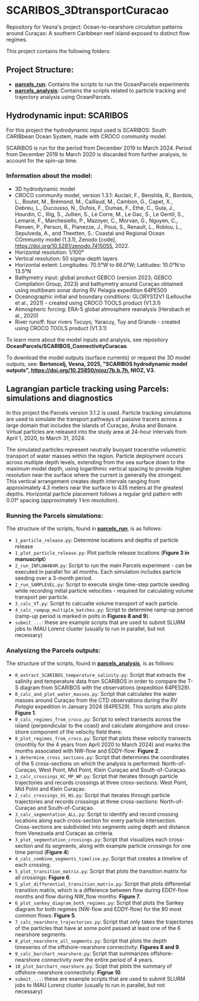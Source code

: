 # SCARIBOS_3DtransportCuracao

Repository for Vesna's project: Ocean-to-nearshore circulation patterns around Curaçao: A southern Caribbean reef island exposed to distinct flow regimes.

This project contains the following folders:

## Project Structure:

- [**parcels_run**](.o/parcels_run/): Contains the scripts to run the OceanParcels experiments
- [**parcels_analysis**](./parcels_analysis/): Contains the scripts related to particle tracking and trajectory analysis using OceanParcels.

## Hydrodynamic input: SCARIBOS

For this project the hydrodynamic input used is SCARIBOS: South CARIBbean Ocean System, made with CROCO community model.

SCARIBOS is run for the period from December 2019 to March 2024. Period from December 2019 to March 2020 is discarded from further analysis, to account for the spin-up time.

### Information about the model:

- 3D hydrodynamic model
- CROCO community model, version 1.3.1: Auclair, F., Benshila, R., Bordois, L., Boutet, M., Brémond, M., Caillaud, M., Cambon, G., Capet, X., Debreu, L., Ducousso, N., Dufois, F., Dumas, F., Ethé, C., Gula, J., Hourdin, C., Illig, S., Jullien, S., Le Corre, M., Le Gac, S., Le Gentil, S., Lemarié, F., Marchesiello, P., Mazoyer, C., Morvan, G., Nguyen, C., Penven, P., Person, R., Pianezze, J., Pous, S., Renault, L., Roblou, L., Sepulveda, A., and Theetten, S.: Coastal and Regional Ocean COmmunity model (1.3.1), Zenodo [code], https://doi.org/10.5281/zenodo.7415055, 2022.
- Horizontal resolution: 1/100°
- Vertical resolution: 50 sigma-depth layers
- Horizontal extent: Longitudes: 70.5°W to 66.0°W; Latitudes: 10.0°N to 13.5°N
- Bathymetry input: global product GEBCO (version 2023; GEBCO Compilation Group, 2023) and bathymetry around Curaçao obtained using multibeam sonar during RV Pelagia expedition 64PE500
- Oceanographic initial and boundary conditions: GLORYS12V1 (Lellouche et al., 2021) - created using CROCO TOOLS product (V1.3.1)
- Atmospheric forcing: ERA-5 global atmosphere reanalysis (Hersbach et al., 2020)
- River runoff: four rivers Tocuyo, Yaracuy, Tuy and Grande - created using CROCO TOOLS product (V1.3.1)

To learn more about the model inputs and analysis, see repository **OceanParcels/SCARIBOS_ConnectivityCuracao**.

To download the model outputs (surface currents) or request the 3D model outputs, see: **Bertoncelj, Vesna, 2025, "SCARIBOS hydrodynamic model outputs", https://doi.org/10.25850/nioz/7b.b.7h, NIOZ, V3.**

## Lagrangian particle tracking using Parcels: simulations and diagnostics

In this project the Parcels version 3.1.2 is used. Particle tracking simulations are used to simulate the transport pathways of passive tracers across a large domain that includes the islands of Curaçao, Aruba and Bonaire. Virtual particles are released into the study area at 24-hour intervals from April 1, 2020, to March 31, 2024.

The simulated particles represent neutrally buoyant tracersthe volumetric transport of water masses within the region. Particle deployment occurs across multiple depth levels, extending from the sea surface down to the maximum model depth, using logarithmic vertical spacing to provide higher resolution near the surface where the current is generally the strongest. This vertical arrangement creates depth intervals ranging from approximately 4.3 meters near the surface to 435 meters at the greatest depths. Horizontal particle placement follows a regular grid pattern with 0.01° spacing (approximately 1 km resolution).

### Running the Parcels simulations:

The structure of the scripts, found in [**parcels_run**](./parcels_run/), is as follows:

- `1_particle_release.py`: Determine locations and depths of particle release
- `1_plot_particle_release.py`: Plot particle release locations (**Figure 3 in manuscript**)
- `2_run_INFLOW4B4M.py`: Script to run the main Parcels experiment - can be executed in parallel for all months. Each simulation includes particle seeding over a 3-month period.
- `2_run_SAMPLEVEL.py`: Script to execute single time-step particle seeding while recording initial particle velocities - required for calculating volume transport per particle.
- `3_calc_VT.py`: Script to calcualte volume transport of each particle.
- `4_calc_rampup_multiple_batches.py`: Script to determine ramp-up period (ramp-up period is marked in polts in **Figures 8 and 9**).
- `submit_...`: these are example scripts that are used to submit SLURM jobs to IMAU Lorenz cluster (usually to run in parallel, but not necessary)

### Analysizng the Parcels outputs:

The structure of the scripts, found in [**parcels_analysis**](./parcels_analysis/), is as follows:
- `0_extract_SCARIBOS_temperature_salinity.py`: Script that extracts the salinity and temperature data from SCARIBOS in order to compare the T-S diagram from SCARIBOS with the observations (expedition 64PE529).
- `0_calc_and_plot_water_masses.py`: Script that calculates the water masses around Curaçao from the CTD observations during the RV _Pelagia_  expedition in January 2024 (64PE529). This scripts also plots **Figure 1**.
- `0_calc_regimes_from_croco.py`: Script to select transects across the island (perpendicular to the coast) and calculate alongshore and cross-shore component of the velocity field there.
- `0_plot_regimes_from_croco.py`: Script that plots these velocity transects (monthly for the 4 years from April 2020 to March 2024) and marks the months associated with NW-flow and EDDY-flow: **Figure 2**.
- `1_determine_cross_sections.py`: Script that determines the coordinates of the 5 cross-sections on which the analysis is performed: North-of-Curaçao, West Point, Mid Point, Klein Curaçao and South-of-Curaçao.
- `2_calc_crossings_KC_MP_WP.py`: Script that iterates through particle trajectories and records crossings at three cross-sections: West Point, Mid Point and Klein Curaçao.
- `2_calc_crossings_SS_NS.py`: Script that iterates through particle trajectories and records crossings at three cross-sections: North-of-Curaçao and South-of-Curaçao.
- `3_calc_segmentation_ALL.py`: Script to identify and record crossing locations along each cross-section for every particle intersection. Cross-sections are subdivided into segments using depth and distance from Venezuela and Curaçao as criteria.
- `3_plot_segmentation_crossings.py`: Script that visualizes each cross-section and its segments, along with example particle crossings for one time period (**Figure 4**)
- `4_calc_combine_segments_timeline.py`: Script that creates a timeline of each crossing. 
- `5_plot_transition_matrix.py`: Script that plots the transition matrix for all crossings: **Figure 6**.
- `5_plot_differential_transition_matrix.py`: Script that plots differential transition matrix, which is a difference between flow during EDDY-flow months and flow during NW_flow months: **Figure 7**.
- `6_plot_sankey_diagram_both_regimes.py`: Script that plots the Sankey diagram for both regimes (NW-flow and EDDY-flow) for the 80 most common flows: **Figure 5**.
- `7_calc_nearshore_trajectories.py`: Script that only takes the trajectories of the particles that have at some point passed at least one of the 6 nearshore segments. 
- `8_plot_nearshore_all_segments.py`: Script that plots the depth timeseries of the offshore-nearshore connectivity: **Figures 8 and 9**.
- `9_calc_barchart_nearshore.py`: Script that summarizes offshore-nearshore connectivity over the entire period of 4 years.
- `10_plot_barchart_nearshore.py`: Scipt that plots the summary of offshore-nearshore connectivity: **Figrue 10**.
- `submit_...`: these are example scripts that are used to submit SLURM jobs to IMAU Lorenz cluster (usually to run in parallel, but not necessary)
 
